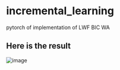 # incremental_learning

pytorch of implementation of LWF BIC WA

## Here is the result

![image](https://user-images.githubusercontent.com/59139333/111436423-ec77e500-873c-11eb-89e7-f718d9a52dc0.png)

